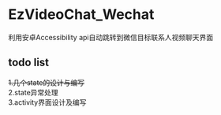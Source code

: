 # EzVideoChat_Wechat
利用安卓Accessibility api自动跳转到微信目标联系人视频聊天界面  
  
## todo list  
~~1.几个state的设计与编写~~  
2.state异常处理  
3.activity界面设计及编写